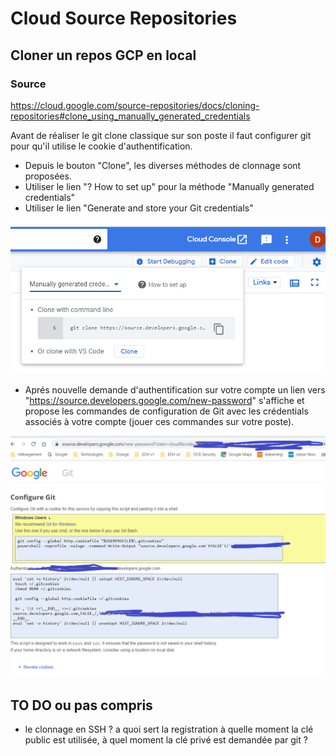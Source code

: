 # Cloud Source Repositories 

## Cloner un repos GCP en local
### Source
https://cloud.google.com/source-repositories/docs/cloning-repositories#clone_using_manually_generated_credentials

Avant de réaliser le git clone classique sur son poste il faut configurer git pour qu'il utilise le cookie d'authentification.

- Depuis le bouton "Clone", les diverses méthodes de clonnage sont proposées. 
- Utiliser le lien "? How to set up" pour la méthode "Manually generated credentials"
- Utiliser le lien "Generate and store your Git credentials"

![](https://github.com/Dominique-Lambert-GCP-Perso/mysmallcompany/blob/master/GCP/Cloud%20Source%20Repositories/Manually%20generate%20credential%20to%20git.PNG) 

- Aprés nouvelle demande d'authentification sur votre compte un lien vers "https://source.developers.google.com/new-password" s'affiche et propose les commandes de configuration de Git avec les crédentials associés à votre compte (jouer ces commandes sur votre poste).

![](https://github.com/Dominique-Lambert-GCP-Perso/mysmallcompany/blob/master/GCP/Cloud%20Source%20Repositories/Git%20Credentials.PNG)

## TO DO ou pas compris
- le clonnage en SSH ? a quoi sert la registration à quelle moment la clé public est utilisée, à quel moment la clé privé est demandée par git ?
